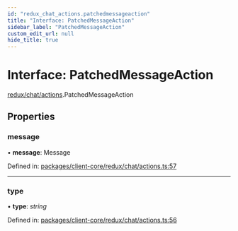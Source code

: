 ```yaml
---
id: "redux_chat_actions.patchedmessageaction"
title: "Interface: PatchedMessageAction"
sidebar_label: "PatchedMessageAction"
custom_edit_url: null
hide_title: true
---
```


# Interface: PatchedMessageAction

[redux/chat/actions](../modules/redux_chat_actions.md).PatchedMessageAction

## Properties

### message

• **message**: Message

Defined in: [packages/client-core/redux/chat/actions.ts:57](https://github.com/xr3ngine/xr3ngine/blob/66a84a950/packages/client-core/redux/chat/actions.ts#L57)

___

### type

• **type**: *string*

Defined in: [packages/client-core/redux/chat/actions.ts:56](https://github.com/xr3ngine/xr3ngine/blob/66a84a950/packages/client-core/redux/chat/actions.ts#L56)
